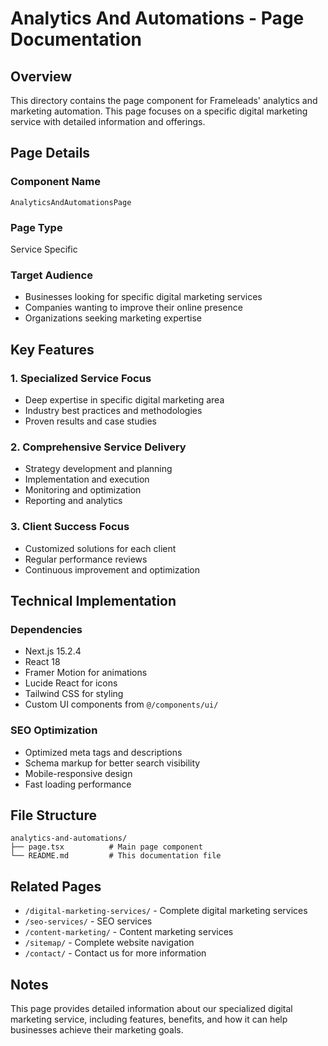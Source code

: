 # Analytics And Automations - Page Documentation

## Overview
This directory contains the page component for Frameleads' analytics and marketing automation. This page focuses on a specific digital marketing service with detailed information and offerings.

## Page Details

### Component Name
`AnalyticsAndAutomationsPage`

### Page Type
Service Specific

### Target Audience
- Businesses looking for specific digital marketing services
- Companies wanting to improve their online presence
- Organizations seeking marketing expertise

## Key Features

### 1. Specialized Service Focus
- Deep expertise in specific digital marketing area
- Industry best practices and methodologies
- Proven results and case studies

### 2. Comprehensive Service Delivery
- Strategy development and planning
- Implementation and execution
- Monitoring and optimization
- Reporting and analytics

### 3. Client Success Focus
- Customized solutions for each client
- Regular performance reviews
- Continuous improvement and optimization

## Technical Implementation

### Dependencies
- Next.js 15.2.4
- React 18
- Framer Motion for animations
- Lucide React for icons
- Tailwind CSS for styling
- Custom UI components from `@/components/ui/`

### SEO Optimization
- Optimized meta tags and descriptions
- Schema markup for better search visibility
- Mobile-responsive design
- Fast loading performance

## File Structure
```
analytics-and-automations/
├── page.tsx          # Main page component
└── README.md         # This documentation file
```

## Related Pages
- `/digital-marketing-services/` - Complete digital marketing services
- `/seo-services/` - SEO services
- `/content-marketing/` - Content marketing services
- `/sitemap/` - Complete website navigation
- `/contact/` - Contact us for more information

## Notes
This page provides detailed information about our specialized digital marketing service, including features, benefits, and how it can help businesses achieve their marketing goals.
